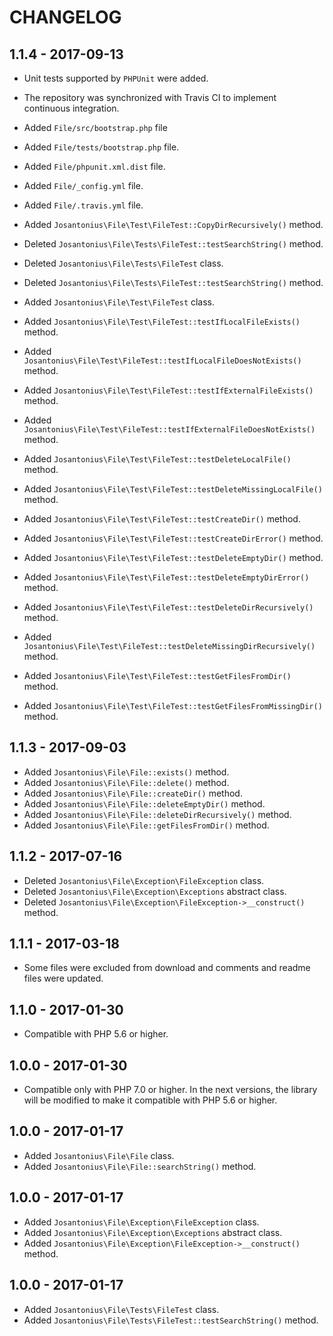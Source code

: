 # CHANGELOG

## 1.1.4 - 2017-09-13

* Unit tests supported by `PHPUnit` were added.

* The repository was synchronized with Travis CI to implement continuous integration.

* Added `File/src/bootstrap.php` file

* Added `File/tests/bootstrap.php` file.

* Added `File/phpunit.xml.dist` file.
* Added `File/_config.yml` file.
* Added `File/.travis.yml` file.

* Added `Josantonius\File\Test\FileTest::CopyDirRecursively()` method.

* Deleted `Josantonius\File\Tests\FileTest::testSearchString()` method.

* Deleted `Josantonius\File\Tests\FileTest` class.
* Deleted `Josantonius\File\Tests\FileTest::testSearchString()` method.

* Added `Josantonius\File\Test\FileTest` class.
* Added `Josantonius\File\Test\FileTest::testIfLocalFileExists()` method.
* Added `Josantonius\File\Test\FileTest::testIfLocalFileDoesNotExists()` method.
* Added `Josantonius\File\Test\FileTest::testIfExternalFileExists()` method.
* Added `Josantonius\File\Test\FileTest::testIfExternalFileDoesNotExists()` method.
* Added `Josantonius\File\Test\FileTest::testDeleteLocalFile()` method.
* Added `Josantonius\File\Test\FileTest::testDeleteMissingLocalFile()` method.
* Added `Josantonius\File\Test\FileTest::testCreateDir()` method.
* Added `Josantonius\File\Test\FileTest::testCreateDirError()` method.
* Added `Josantonius\File\Test\FileTest::testDeleteEmptyDir()` method.
* Added `Josantonius\File\Test\FileTest::testDeleteEmptyDirError()` method.
* Added `Josantonius\File\Test\FileTest::testDeleteDirRecursively()` method.
* Added `Josantonius\File\Test\FileTest::testDeleteMissingDirRecursively()` method.
* Added `Josantonius\File\Test\FileTest::testGetFilesFromDir()` method.
* Added `Josantonius\File\Test\FileTest::testGetFilesFromMissingDir()` method.

## 1.1.3 - 2017-09-03

* Added `Josantonius\File\File::exists()` method.
* Added `Josantonius\File\File::delete()` method.
* Added `Josantonius\File\File::createDir()` method.
* Added `Josantonius\File\File::deleteEmptyDir()` method.
* Added `Josantonius\File\File::deleteDirRecursively()` method.
* Added `Josantonius\File\File::getFilesFromDir()` method.

## 1.1.2 - 2017-07-16

* Deleted `Josantonius\File\Exception\FileException` class.
* Deleted `Josantonius\File\Exception\Exceptions` abstract class.
* Deleted `Josantonius\File\Exception\FileException->__construct()` method.

## 1.1.1 - 2017-03-18

* Some files were excluded from download and comments and readme files were updated.

## 1.1.0 - 2017-01-30

* Compatible with PHP 5.6 or higher.

## 1.0.0 - 2017-01-30

* Compatible only with PHP 7.0 or higher. In the next versions, the library will be modified to make it compatible with PHP 5.6 or higher.

## 1.0.0 - 2017-01-17

* Added `Josantonius\File\File` class.
* Added `Josantonius\File\File::searchString()` method.

## 1.0.0 - 2017-01-17

* Added `Josantonius\File\Exception\FileException` class.
* Added `Josantonius\File\Exception\Exceptions` abstract class.
* Added `Josantonius\File\Exception\FileException->__construct()` method.

## 1.0.0 - 2017-01-17

* Added `Josantonius\File\Tests\FileTest` class.
* Added `Josantonius\File\Tests\FileTest::testSearchString()` method.
